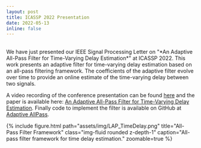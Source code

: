 ```yaml
---
layout: post
title: ICASSP 2022 Presentation
date: 2022-05-13
inline: false
---
```

<br>
We have just presented our IEEE Signal Processing Letter on "*An Adaptive All-Pass Filter for Time-Varying Delay Estimation*" at ICASSP 2022. This work presents an adaptive filter for time-varying delay estimation based on an all-pass filtering framework. The coefficients of the adaptive filter evolve over time to provide an online estimate of the time-varying delay between two signals.

A video recording of the conference presentation can be found <a href="https://drive.google.com/file/d/1UOHej75apX2VYoFO3EePnPZn7ykQYTK-/view?usp=sharing" target="_blank">here</a> and the paper is available here: <a href="{{ entry.pdf | prepend: '/assets/pdf/Adaptive_All_Pass_arXiv.pdf'}}" target="_blank">An Adaptive All-Pass Filter for Time-Varying Delay Estimation</a>. Finally code to implement the filter is available on GitHub at <a href="https://github.com/beteje/LAP_DelayEstimation/tree/master/Adaptive_AllPass" target="_blank">Adaptive AllPass</a>.

<div class="row">
    <div class="col-sm-1 mt-0">
    </div>
    <div class="col-sm-10 mt-0">
        {% include figure.html path="assets/img/LAP_TimeDelay.png" title="All-Pass Filter Framework" class="img-fluid rounded z-depth-1" caption="All-pass filter framework for time delay estimation." zoomable=true %}
    </div>
    <div class="col-sm-1 mt-0">
    </div>
</div>
